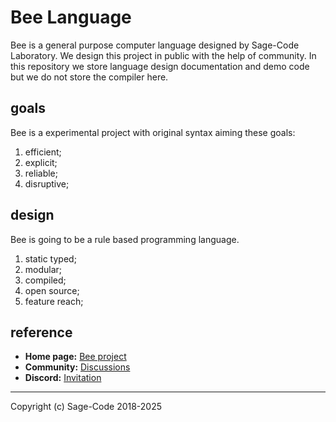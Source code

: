 # Bee Language

Bee is a general purpose computer language designed by Sage-Code Laboratory. We design this project in public with the help of community. In this repository we store language design documentation and demo code but we do not store the compiler here.

## goals

Bee is a experimental project with original syntax aiming these goals:

1. efficient;
2. explicit;
3. reliable;
4. disruptive;

## design 

Bee is going to be a rule based programming language.

1. static typed;
2. modular;
3. compiled;
4. open source;
5. feature reach;

## reference

* **Home page:** [Bee project](https://bee.sagecode.pro/index.html)
* **Community:** [Discussions](https://github.com/sage-code/bee/discussions) 
* **Discord:** [Invitation](https://discord.gg/twXtRsTVDA)   

-----
Copyright (c) Sage-Code 2018-2025

